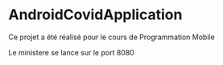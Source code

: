 # AndroidCovidApplication
Ce projet a été réalisé pour le cours de Programmation Mobile

Le ministere se lance sur le port 8080

